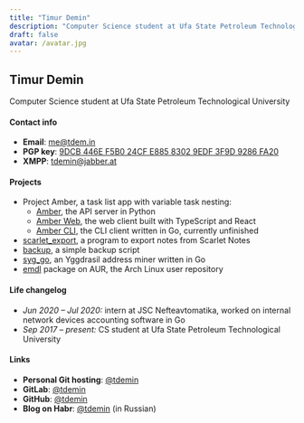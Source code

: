 ```yaml
---
title: "Timur Demin"
description: "Computer Science student at Ufa State Petroleum Technological University"
draft: false
avatar: /avatar.jpg
---
```


## Timur Demin

Computer Science student at Ufa State Petroleum Technological University

#### Contact info

* **Email**: [me@tdem.in](mailto:me@tdem.in)
* **PGP key**: [9DCB 446E F5B0 24CF E885 8302 9EDF 3F9D 9286 FA20](/pgp.asc)
* **XMPP**: [tdemin@jabber.at](xmpp:tdemin@jabber.at)

#### Projects

* Project Amber, a task list app with variable task nesting:
    + [Amber][amber], the API server in Python
    + [Amber Web][amber_web], the web client built with TypeScript and React
    + [Amber CLI][amber_cli], the CLI client written in Go, currently unfinished
* [scarlet_export][scarlet_export], a program to export notes from Scarlet Notes
* [backup][backup], a simple backup script
* [syg_go][syg_go], an Yggdrasil address miner written in Go
* [emdl][emdl] package on AUR, the Arch Linux user repository

[amber]: https://git.tdem.in/tdemin/amber
[amber_web]: https://git.tdem.in/tdemin/amber_web
[amber_cli]: https://git.tdem.in/tdemin/amber_cli
[syg_go]: https://git.tdem.in/tdemin/syg_go
[scarlet_export]: https://git.tdem.in/tdemin/scarlet_export
[backup]: https://git.tdem.in/tdemin/backup
[emdl]: https://aur.archlinux.org/packages/emdl/

#### Life changelog

* _Jun 2020 &ndash; Jul 2020:_ intern at JSC Nefteavtomatika, worked on internal network devices accounting software in Go
* _Sep 2017 &ndash; present:_ CS student at Ufa State Petroleum Technological University

#### Links

* **Personal Git hosting**: [@tdemin](https://git.tdem.in/tdemin)
* **GitLab**: [@tdemin](https://gitlab.com/tdemin)
* **GitHub**: [@tdemin](https://github.com/tdemin)
* **Blog on Habr**: [@tdemin](https://habr.com/en/users/tdemin/posts/) (in Russian)
